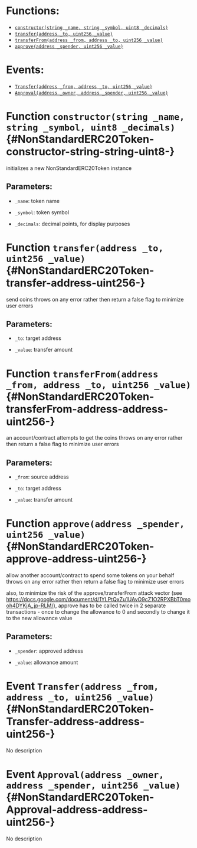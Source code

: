 

# Functions:
- [`constructor(string _name, string _symbol, uint8 _decimals)`](#NonStandardERC20Token-constructor-string-string-uint8-)
- [`transfer(address _to, uint256 _value)`](#NonStandardERC20Token-transfer-address-uint256-)
- [`transferFrom(address _from, address _to, uint256 _value)`](#NonStandardERC20Token-transferFrom-address-address-uint256-)
- [`approve(address _spender, uint256 _value)`](#NonStandardERC20Token-approve-address-uint256-)

# Events:
- [`Transfer(address _from, address _to, uint256 _value)`](#NonStandardERC20Token-Transfer-address-address-uint256-)
- [`Approval(address _owner, address _spender, uint256 _value)`](#NonStandardERC20Token-Approval-address-address-uint256-)


# Function `constructor(string _name, string _symbol, uint8 _decimals)` {#NonStandardERC20Token-constructor-string-string-uint8-}
initializes a new NonStandardERC20Token instance


## Parameters:
- `_name`:        token name

- `_symbol`:      token symbol

- `_decimals`:    decimal points, for display purposes


# Function `transfer(address _to, uint256 _value)` {#NonStandardERC20Token-transfer-address-uint256-}
send coins
throws on any error rather then return a false flag to minimize user errors


## Parameters:
- `_to`:      target address

- `_value`:   transfer amount




# Function `transferFrom(address _from, address _to, uint256 _value)` {#NonStandardERC20Token-transferFrom-address-address-uint256-}
an account/contract attempts to get the coins
throws on any error rather then return a false flag to minimize user errors


## Parameters:
- `_from`:    source address

- `_to`:      target address

- `_value`:   transfer amount




# Function `approve(address _spender, uint256 _value)` {#NonStandardERC20Token-approve-address-uint256-}
allow another account/contract to spend some tokens on your behalf
throws on any error rather then return a false flag to minimize user errors

also, to minimize the risk of the approve/transferFrom attack vector
(see https://docs.google.com/document/d/1YLPtQxZu1UAvO9cZ1O2RPXBbT0mooh4DYKjA_jp-RLM/), approve has to be called twice
in 2 separate transactions - once to change the allowance to 0 and secondly to change it to the new allowance value


## Parameters:
- `_spender`: approved address

- `_value`:   allowance amount





# Event `Transfer(address _from, address _to, uint256 _value)` {#NonStandardERC20Token-Transfer-address-address-uint256-}
No description


# Event `Approval(address _owner, address _spender, uint256 _value)` {#NonStandardERC20Token-Approval-address-address-uint256-}
No description

